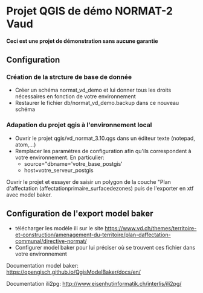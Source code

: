 # Projet QGIS de démo NORMAT-2 Vaud

#### Ceci est une projet de démonstration sans aucune garantie ####

## Configuration

### Création de la strcture de base de donnée

* Créer un schéma normat_vd_demo et lui donner tous les droits nécessaires en fonction de votre environnement
* Restaurer le fichier db/normat_vd_demo.backup dans ce nouveau schéma

### Adapation du projet qgis à l'environnement local

* Ouvrir le projet qgis/vd_normat_3.10.qgs dans un éditeur texte (notepad, atom,...)
* Remplacer les paramètres de configuration afin qu'ils correspondent à votre environnement. En particulier:
    * source="dbname='votre_base_postgis' 
    * host=votre_serveur_postgis 

Ouvrir le projet et essayer de saisir un polygon de la couche "Plan d'affectation (affectationprimaire_surfacedezones) puis de l'exporter en xtf avec model baker. 

## Configuration de l'export model baker

* télécharger les modèle ili sur le site https://www.vd.ch/themes/territoire-et-construction/amenagement-du-territoire/plan-daffectation-communal/directive-normat/
* Configurer model baker pour lui préciser où se trouvent ces fichier dans votre environnement

Documentation model baker: https://opengisch.github.io/QgisModelBaker/docs/en/

Documentation ili2pg: http://www.eisenhutinformatik.ch/interlis/ili2pg/



